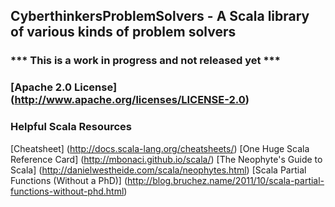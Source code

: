 ## CyberthinkersProblemSolvers - A Scala library of various kinds of problem solvers

### *** This is a work in progress and not released yet ***

### [Apache 2.0 License] (http://www.apache.org/licenses/LICENSE-2.0)

### Helpful Scala Resources
[Cheatsheet] (http://docs.scala-lang.org/cheatsheets/)
[One Huge Scala Reference Card] (http://mbonaci.github.io/scala/)
[The Neophyte's Guide to Scala] (http://danielwestheide.com/scala/neophytes.html)
[Scala Partial Functions (Without a PhD)] (http://blog.bruchez.name/2011/10/scala-partial-functions-without-phd.html)


